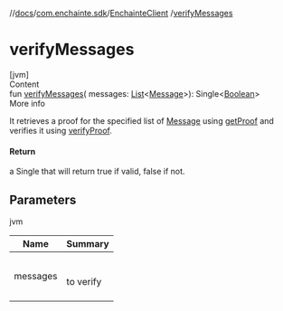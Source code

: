 //[docs](../../index.md)/[com.enchainte.sdk](../index.md)/[EnchainteClient](index.md)
/[verifyMessages](verify-messages.md)

# verifyMessages

[jvm]  
Content  
fun [verifyMessages](verify-messages.md)(
messages: [List](https://kotlinlang.org/api/latest/jvm/stdlib/kotlin.collections/-list/index.html)<[Message](../../com.enchainte.sdk.message.domain/-message/index.md)>):
Single<[Boolean](https://kotlinlang.org/api/latest/jvm/stdlib/kotlin/-boolean/index.html)>  
More info

It retrieves a proof for the specified list of [Message](../../com.enchainte.sdk.message.domain/-message/index.md)
using [getProof](get-proof.md) and verifies it using [verifyProof](verify-proof.md).

#### Return

a Single that will return true if valid, false if not.

## Parameters

jvm

|  Name|  Summary| 
|---|---|
| <a name="com.enchainte.sdk/EnchainteClient/verifyMessages/#kotlin.collections.List[com.enchainte.sdk.message.domain.Message]/PointingToDeclaration/"></a>messages| <a name="com.enchainte.sdk/EnchainteClient/verifyMessages/#kotlin.collections.List[com.enchainte.sdk.message.domain.Message]/PointingToDeclaration/"></a><br><br>to verify<br><br>
  
  



